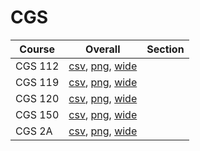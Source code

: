 # CGS

| Course | Overall | Section |
| ------ | ------- | ------- |
| CGS 112 | [csv](https://github.com/UCSD-Historical-Enrollment-Data/2024Summer1/blob/main/overall/CGS%20112.csv), [png](https://raw.githubusercontent.com/UCSD-Historical-Enrollment-Data/2024Summer1/main/plot_overall/CGS%20112.png), [wide](https://raw.githubusercontent.com/UCSD-Historical-Enrollment-Data/2024Summer1/main/plot_overall_wide/CGS%20112.png) |  |
| CGS 119 | [csv](https://github.com/UCSD-Historical-Enrollment-Data/2024Summer1/blob/main/overall/CGS%20119.csv), [png](https://raw.githubusercontent.com/UCSD-Historical-Enrollment-Data/2024Summer1/main/plot_overall/CGS%20119.png), [wide](https://raw.githubusercontent.com/UCSD-Historical-Enrollment-Data/2024Summer1/main/plot_overall_wide/CGS%20119.png) |  |
| CGS 120 | [csv](https://github.com/UCSD-Historical-Enrollment-Data/2024Summer1/blob/main/overall/CGS%20120.csv), [png](https://raw.githubusercontent.com/UCSD-Historical-Enrollment-Data/2024Summer1/main/plot_overall/CGS%20120.png), [wide](https://raw.githubusercontent.com/UCSD-Historical-Enrollment-Data/2024Summer1/main/plot_overall_wide/CGS%20120.png) |  |
| CGS 150 | [csv](https://github.com/UCSD-Historical-Enrollment-Data/2024Summer1/blob/main/overall/CGS%20150.csv), [png](https://raw.githubusercontent.com/UCSD-Historical-Enrollment-Data/2024Summer1/main/plot_overall/CGS%20150.png), [wide](https://raw.githubusercontent.com/UCSD-Historical-Enrollment-Data/2024Summer1/main/plot_overall_wide/CGS%20150.png) |  |
| CGS 2A | [csv](https://github.com/UCSD-Historical-Enrollment-Data/2024Summer1/blob/main/overall/CGS%202A.csv), [png](https://raw.githubusercontent.com/UCSD-Historical-Enrollment-Data/2024Summer1/main/plot_overall/CGS%202A.png), [wide](https://raw.githubusercontent.com/UCSD-Historical-Enrollment-Data/2024Summer1/main/plot_overall_wide/CGS%202A.png) |  |
